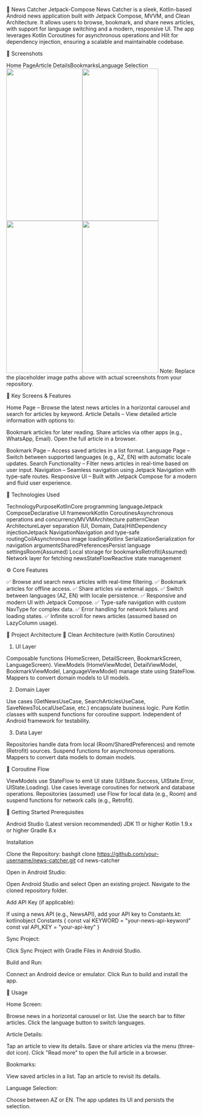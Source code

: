 📰 News Catcher Jetpack-Compose
News Catcher is a sleek, Kotlin-based Android news application built with Jetpack Compose, MVVM, and Clean Architecture. It allows users to browse, bookmark, and share news articles, with support for language switching and a modern, responsive UI. The app leverages Kotlin Coroutines for asynchronous operations and Hilt for dependency injection, ensuring a scalable and maintainable codebase.

📸 Screenshots












Home PageArticle DetailsBookmarksLanguage Selection<img src="screenshots/home.png" width="200" height="400"><img src="screenshots/details.png" width="200" height="400"><img src="screenshots/bookmarks.png" width="200" height="400"><img src="screenshots/language.png" width="200" height="400">
Note: Replace the placeholder image paths above with actual screenshots from your repository.

📱 Key Screens & Features

Home Page – Browse the latest news articles in a horizontal carousel and search for articles by keyword.
Article Details – View detailed article information with options to:

Bookmark articles for later reading.
Share articles via other apps (e.g., WhatsApp, Email).
Open the full article in a browser.


Bookmark Page – Access saved articles in a list format.
Language Page – Switch between supported languages (e.g., AZ, EN) with automatic locale updates.
Search Functionality – Filter news articles in real-time based on user input.
Navigation – Seamless navigation using Jetpack Navigation with type-safe routes.
Responsive UI – Built with Jetpack Compose for a modern and fluid user experience.


🧠 Technologies Used





























































TechnologyPurposeKotlinCore programming languageJetpack ComposeDeclarative UI frameworkKotlin CoroutinesAsynchronous operations and concurrencyMVVMArchitecture patternClean ArchitectureLayer separation (UI, Domain, Data)HiltDependency injectionJetpack NavigationNavigation and type-safe routingCoilAsynchronous image loadingKotlinx SerializationSerialization for navigation argumentsSharedPreferencesPersist language settingsRoom(Assumed) Local storage for bookmarksRetrofit(Assumed) Network layer for fetching newsStateFlowReactive state management

⚙️ Core Features

✅ Browse and search news articles with real-time filtering.
✅ Bookmark articles for offline access.
✅ Share articles via external apps.
✅ Switch between languages (AZ, EN) with locale persistence.
✅ Responsive and modern UI with Jetpack Compose.
✅ Type-safe navigation with custom NavType for complex data.
✅ Error handling for network failures and loading states.
✅ Infinite scroll for news articles (assumed based on LazyColumn usage).


🧱 Project Architecture
🧩 Clean Architecture (with Kotlin Coroutines)
1. UI Layer

Composable functions (HomeScreen, DetailScreen, BookmarkScreen, LanguageScreen).
ViewModels (HomeViewModel, DetailViewModel, BookmarkViewModel, LanguageViewModel) manage state using StateFlow.
Mappers to convert domain models to UI models.

2. Domain Layer

Use cases (GetNewsUseCase, SearchArticlesUseCase, SaveNewsToLocalUseCase, etc.) encapsulate business logic.
Pure Kotlin classes with suspend functions for coroutine support.
Independent of Android framework for testability.

3. Data Layer

Repositories handle data from local (Room/SharedPreferences) and remote (Retrofit) sources.
Suspend functions for asynchronous operations.
Mappers to convert data models to domain models.


🔁 Coroutine Flow

ViewModels use StateFlow to emit UI state (UIState.Success, UIState.Error, UIState.Loading).
Use cases leverage coroutines for network and database operations.
Repositories (assumed) use Flow for local data (e.g., Room) and suspend functions for network calls (e.g., Retrofit).


🚀 Getting Started
Prerequisites

Android Studio (Latest version recommended)
JDK 11 or higher
Kotlin 1.9.x or higher
Gradle 8.x

Installation

Clone the Repository:
bashgit clone https://github.com/your-username/news-catcher.git
cd news-catcher

Open in Android Studio:

Open Android Studio and select Open an existing project.
Navigate to the cloned repository folder.


Add API Key (if applicable):

If using a news API (e.g., NewsAPI), add your API key to Constants.kt:
kotlinobject Constants {
    const val KEYWORD = "your-news-api-keyword"
    const val API_KEY = "your-api-key"
}



Sync Project:

Click Sync Project with Gradle Files in Android Studio.


Build and Run:

Connect an Android device or emulator.
Click Run to build and install the app.




🔧 Usage

Home Screen:

Browse news in a horizontal carousel or list.
Use the search bar to filter articles.
Click the language button to switch languages.


Article Details:

Tap an article to view its details.
Save or share articles via the menu (three-dot icon).
Click "Read more" to open the full article in a browser.


Bookmarks:

View saved articles in a list.
Tap an article to revisit its details.


Language Selection:

Choose between AZ or EN.
The app updates its UI and persists the selection.
